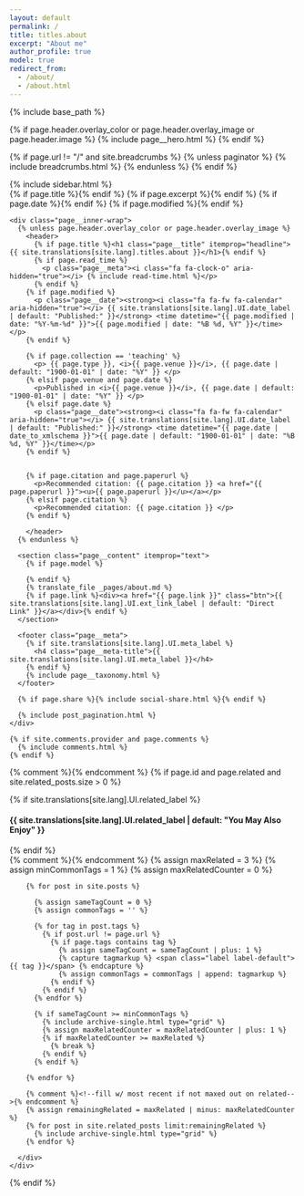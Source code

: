 ```yaml
---
layout: default
permalink: /
title: titles.about
excerpt: "About me"
author_profile: true
model: true
redirect_from: 
  - /about/
  - /about.html
---
```


{% include base_path %}

{% if page.header.overlay_color or page.header.overlay_image or page.header.image %}
  {% include page__hero.html %}
{% endif %}

{% if page.url != "/" and site.breadcrumbs %}
  {% unless paginator %}
    {% include breadcrumbs.html %}
  {% endunless %}
{% endif %}

<div id="main" role="main">
  {% include sidebar.html %}

  <article class="page" itemscope itemtype="http://schema.org/CreativeWork">
    {% if page.title %}<meta itemprop="headline" content="{{ site.translations[site.lang].titles.about | markdownify | strip_html | strip_newlines | escape_once }}">{% endif %}
    {% if page.excerpt %}<meta itemprop="description" content="{{ page.excerpt | markdownify | strip_html | strip_newlines | escape_once }}">{% endif %}
    {% if page.date %}<meta itemprop="datePublished" content="{{ page.date | date: "%B %d, %Y" }}">{% endif %}
    {% if page.modified %}<meta itemprop="dateModified" content="{{ page.modified | date: "%B %d, %Y" }}">{% endif %}

    <div class="page__inner-wrap">
      {% unless page.header.overlay_color or page.header.overlay_image %}
        <header>
          {% if page.title %}<h1 class="page__title" itemprop="headline">{{ site.translations[site.lang].titles.about }}</h1>{% endif %}
          {% if page.read_time %}
            <p class="page__meta"><i class="fa fa-clock-o" aria-hidden="true"></i> {% include read-time.html %}</p>
          {% endif %}
        {% if page.modified %}
          <p class="page__date"><strong><i class="fa fa-fw fa-calendar" aria-hidden="true"></i> {{ site.translations[site.lang].UI.date_label | default: "Published:" }}</strong> <time datetime="{{ page.modified | date: "%Y-%m-%d" }}">{{ page.modified | date: "%B %d, %Y" }}</time></p>
        {% endif %}
        
        {% if page.collection == 'teaching' %}
          <p> {{ page.type }}, <i>{{ page.venue }}</i>, {{ page.date | default: "1900-01-01" | date: "%Y" }} </p>
        {% elsif page.venue and page.date %}
          <p>Published in <i>{{ page.venue }}</i>, {{ page.date | default: "1900-01-01" | date: "%Y" }} </p>
        {% elsif page.date %}
          <p class="page__date"><strong><i class="fa fa-fw fa-calendar" aria-hidden="true"></i> {{ site.translations[site.lang].UI.date_label | default: "Published:" }}</strong> <time datetime="{{ page.date | date_to_xmlschema }}">{{ page.date | default: "1900-01-01" | date: "%B %d, %Y" }}</time></p>
        {% endif %}
        
             
        {% if page.citation and page.paperurl %}
          <p>Recommended citation: {{ page.citation }} <a href="{{ page.paperurl }}"><u>{{ page.paperurl }}</u></a></p>
        {% elsif page.citation %}
          <p>Recommended citation: {{ page.citation }} </p>
        {% endif %}
    
        </header>
      {% endunless %}

      <section class="page__content" itemprop="text">
        {% if page.model %}
          
        {% endif %}
        {% translate_file _pages/about.md %}
        {% if page.link %}<div><a href="{{ page.link }}" class="btn">{{ site.translations[site.lang].UI.ext_link_label | default: "Direct Link" }}</a></div>{% endif %}
      </section>

      <footer class="page__meta">
        {% if site.translations[site.lang].UI.meta_label %}
          <h4 class="page__meta-title">{{ site.translations[site.lang].UI.meta_label }}</h4>
        {% endif %}
        {% include page__taxonomy.html %}
      </footer>

      {% if page.share %}{% include social-share.html %}{% endif %}

      {% include post_pagination.html %}
    </div>

    {% if site.comments.provider and page.comments %}
      {% include comments.html %}
    {% endif %}
  </article>

  {% comment %}<!-- only show related on a post page when not disabled -->{% endcomment %}
  {% if page.id and page.related and site.related_posts.size > 0 %}
    <div class="page__related">
      {% if site.translations[site.lang].UI.related_label %}
        <h4 class="page__related-title">{{ site.translations[site.lang].UI.related_label | default: "You May Also Enjoy" }}</h4>
      {% endif %}
      <div class="grid__wrapper">
        {% comment %}<!--check for common tags in related https://blog.webjeda.com/jekyll-related-posts/ -->{% endcomment %}
        {% assign maxRelated = 3 %}
        {% assign minCommonTags =  1 %}
        {% assign maxRelatedCounter = 0 %}
        
        {% for post in site.posts %}
      
          {% assign sameTagCount = 0 %}
          {% assign commonTags = '' %}
      
          {% for tag in post.tags %}
            {% if post.url != page.url %}
              {% if page.tags contains tag %}
                {% assign sameTagCount = sameTagCount | plus: 1 %}
                {% capture tagmarkup %} <span class="label label-default">{{ tag }}</span> {% endcapture %}
                {% assign commonTags = commonTags | append: tagmarkup %}
              {% endif %}
            {% endif %}
          {% endfor %}
          
          {% if sameTagCount >= minCommonTags %}
            {% include archive-single.html type="grid" %}
            {% assign maxRelatedCounter = maxRelatedCounter | plus: 1 %}
            {% if maxRelatedCounter >= maxRelated %}
              {% break %}
            {% endif %}
          {% endif %}
          
        {% endfor %}
        
        {% comment %}<!--fill w/ most recent if not maxed out on related-->{% endcomment %}
        {% assign remainingRelated = maxRelated | minus: maxRelatedCounter %}
        {% for post in site.related_posts limit:remainingRelated %}
          {% include archive-single.html type="grid" %}
        {% endfor %}
          
      </div>
    </div>
  {% endif %}
</div>
